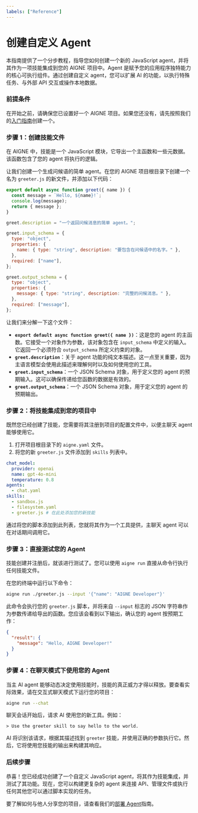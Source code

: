 ```yaml
---
labels: ["Reference"]
---
```


# 创建自定义 Agent

本指南提供了一个分步教程，指导您如何创建一个新的 JavaScript agent，并将其作为一项技能集成到您的 AIGNE 项目中。Agent 是赋予您的应用程序独特能力的核心可执行组件。通过创建自定义 agent，您可以扩展 AI 的功能，以执行特殊任务、与外部 API 交互或操作本地数据。

### 前提条件

在开始之前，请确保您已设置好一个 AIGNE 项目。如果您还没有，请先按照我们的[入门指南](./getting-started.md)创建一个。

### 步骤 1：创建技能文件

在 AIGNE 中，技能是一个 JavaScript 模块，它导出一个主函数和一些元数据。该函数包含了您的 agent 将执行的逻辑。

让我们创建一个生成问候语的简单 agent。在您的 AIGNE 项目根目录下创建一个名为 `greeter.js` 的新文件，并添加以下代码：

```javascript greeter.js icon=logos:javascript
export default async function greet({ name }) {
  const message = `Hello, ${name}!`;
  console.log(message);
  return { message };
}

greet.description = "一个返回问候消息的简单 agent。";

greet.input_schema = {
  type: "object",
  properties: {
    name: { type: "string", description: "要包含在问候语中的名字。" },
  },
  required: ["name"],
};

greet.output_schema = {
  type: "object",
  properties: {
    message: { type: "string", description: "完整的问候消息。" },
  },
  required: ["message"],
};
```

让我们来分解一下这个文件：

- **`export default async function greet({ name })`**：这是您的 agent 的主函数。它接受一个对象作为参数，该对象包含在 `input_schema` 中定义的输入。它返回一个必须符合 `output_schema` 所定义约束的对象。
- **`greet.description`**：关于 agent 功能的纯文本描述。这一点至关重要，因为主语言模型会使用此描述来理解何时以及如何使用您的工具。
- **`greet.input_schema`**：一个 JSON Schema 对象，用于定义您的 agent 的预期输入。这可以确保传递给您函数的数据是有效的。
- **`greet.output_schema`**：一个 JSON Schema 对象，用于定义您的 agent 的预期输出。

### 步骤 2：将技能集成到您的项目中

既然您已经创建了技能，您需要将其注册到项目的配置文件中，以便主聊天 agent 能够使用它。

1.  打开项目根目录下的 `aigne.yaml` 文件。
2.  将您的新 `greeter.js` 文件添加到 `skills` 列表中。

```yaml aigne.yaml icon=mdi:file-cog-outline
chat_model:
  provider: openai
  name: gpt-4o-mini
  temperature: 0.8
agents:
  - chat.yaml
skills:
  - sandbox.js
  - filesystem.yaml
  - greeter.js # 在此处添加您的新技能
```

通过将您的脚本添加到此列表，您就将其作为一个工具提供，主聊天 agent 可以在对话期间调用它。

### 步骤 3：直接测试您的 Agent

技能创建并注册后，就该进行测试了。您可以使用 `aigne run` 直接从命令行执行任何技能文件。

在您的终端中运行以下命令：

```bash icon=mdi:console
aigne run ./greeter.js --input '{"name": "AIGNE Developer"}'
```

此命令会执行您的 `greeter.js` 脚本，并将来自 `--input` 标志的 JSON 字符串作为参数传递给导出的函数。您应该会看到以下输出，确认您的 agent 按预期工作：

```json icon=mdi:code-json
{
  "result": {
    "message": "Hello, AIGNE Developer!"
  }
}
```

### 步骤 4：在聊天模式下使用您的 Agent

当主 AI agent 能够动态决定使用技能时，技能的真正威力才得以释放。要查看实际效果，请在交互式聊天模式下运行您的项目：

```bash icon=mdi:console
aigne run --chat
```

聊天会话开始后，请求 AI 使用您的新工具。例如：

```
> Use the greeter skill to say hello to the world.
```

AI 将识别该请求，根据其描述找到 `greeter` 技能，并使用正确的参数执行它。然后，它将使用您技能的输出来构建其响应。

### 后续步骤

恭喜！您已经成功创建了一个自定义 JavaScript agent，将其作为技能集成，并测试了其功能。现在，您可以构建更复杂的 agent 来连接 API、管理文件或执行任何其他您可以通过脚本实现的任务。

要了解如何与他人分享您的项目，请查看我们的[部署 Agent](./guides-deploying-agents.md)指南。